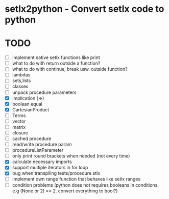 # setlx2python - Convert setlx code to python

# TODO
- [ ] implement native setlx functions like print
- [ ] what to do with return outside a function?
- [ ] what to do with continue, break usw. outside function?
- [ ] lambdas
- [ ] sets,lists
- [ ] classes
- [ ] unpack procedure parameters
- [x] implication (=>)
- [x] boolean equal
- [x] CartesianProduct
- [ ] Terms
- [ ] vector
- [ ] matrix
- [ ] closure 
- [ ] cached procedure
- [ ] read/write procedure param
- [ ] procedureListParameter
- [ ] only print round brackets when needed (not every time)
- [x] calculate necessary imports
- [x] support multiple iterators in for loop
- [x] bug when transpiling tests/procedure.stlx
- [ ] implement own range function that behaves like setlx ranges
- [ ] condition problems (python does not requires booleans in conditions. e.g (None or 2) == 2. convert everything to bool?)